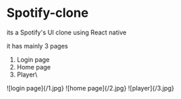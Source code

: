 # Spotify-clone
its a Spotify's UI clone using React native


it has mainly 3 pages 
1. Login page
2. Home page
3. Player\

![login page]{/1.jpg}
![home page]{/2.jpg}
![player]{/3.jpg}
